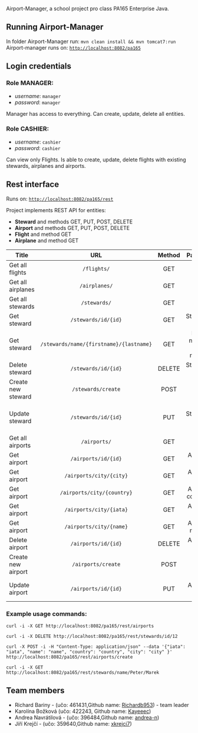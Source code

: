 Airport-Manager, a school project pro class PA165 Enterprise Java.

## Running Airport-Manager
In folder Airport-Manager run:  `mvn clean install && mvn tomcat7:run`    
Airport-manager runs on: [`http://localhost:8082/pa165`  ](http://localhost:8082/pa165)

## Login credentials
### Role MANAGER:     
* _username_: `manager`   
* _password_: `manager`   

Manager has access to everything. Can create, update, delete all entities.

### Role CASHIER:     
* _username_: `cashier`   
* _password_: `cashier`   

Can view only Flights. Is able to create, update, delete flights with existing stewards, airplanes and airports. 

## Rest interface
Runs on: [`http://localhost:8082/pa165/rest`](http://localhost:8082/pa165/rest)

Project implements REST API for entities:
* **Steward** and methods GET, PUT, POST, DELETE
* **Airport** and methods GET, PUT, POST, DELETE
* **Flight** and method GET
* **Airplane** and method GET

| Title        | URL           | Method |  Params  | Data params (JSON) |
| ------------- |:------------:| :-----:|:--------:| :-----:|
| Get all flights | `/flights/` | GET   |  |    |
| Get all airplanes | `/airplanes/` | GET   |  |    |
| Get all stewards | `/stewards/` | GET   |  |    |
| Get steward | `/stewards/id/{id}` | GET   | Steward ID |    |
| Get steward | `/stewards/name/{firstname}/{lastname}` | GET   | First name, Last name |    |
| Delete steward | `/stewards/id/{id}` | DELETE | Steward ID |    |
| Create new steward | `/stewards/create` | POST |  | {"firstName": "firstName", "lastName":"lastName", "flights":[]}   |
| Update steward | `/stewards/id/{id}` | PUT | Steward ID | {"firstName": "firstNameUpdate", "lastName":"lastNameUpdate", "flights":[]}   |
| Get all airports| `/airports/` | GET   |  |    |
| Get airport | `/airports/id/{id}` | GET   | Airport ID |    |
| Get airport | `/airports/city/{city}` | GET   | Airport city |    |
| Get airport | `/airports/city/{country}` | GET   | Airport country |    |
| Get airport | `/airports/city/{iata}` | GET   | Airport iata |    |
| Get airport | `/airports/city/{name}` | GET   | Airport name |    |
| Delete airport | `/airports/id/{id}` | DELETE | Airport ID |    |
| Create new airport| `/airports/create` | POST |  | {"iata": "iata", "name": "name", "country": "country", "city": "city"}   |
| Update airport | `/airports/id/{id}` | PUT | Airport ID | {"iata": "iata2", "name": "name2", "country": "country2", "city": "city2"}   |

### Example usage commands:
```
curl -i -X GET http://localhost:8082/pa165/rest/airports
```
```
curl -i -X DELETE http://localhost:8082/pa165/rest/stewards/id/12
```
```
curl -X POST -i -H "Content-Type: application/json" --data '{"iata": "iata", "name": "name", "country": "country", "city": "city" }' http://localhost:8082/pa165/rest/airports/create
```
```
curl -i -X GET http://localhost:8082/pa165/rest/stewards/name/Peter/Marek
```

## Team members
* Richard Bariny - (učo: 461431,Github name: [Richardb953](https://github.com/Richardb953)) - team leader
* Karolína Božková (učo: 422243, Github name: [Kayeeec](https://github.com/Kayeeec))
* Andrea Navrátilová - (učo: 396484,Github name: [andrea-n](https://github.com/andrea-n)) 
* Jiří Krejčí - (učo: 359640,Github name: [xkrejci7](https://github.com/xkrejci7))
